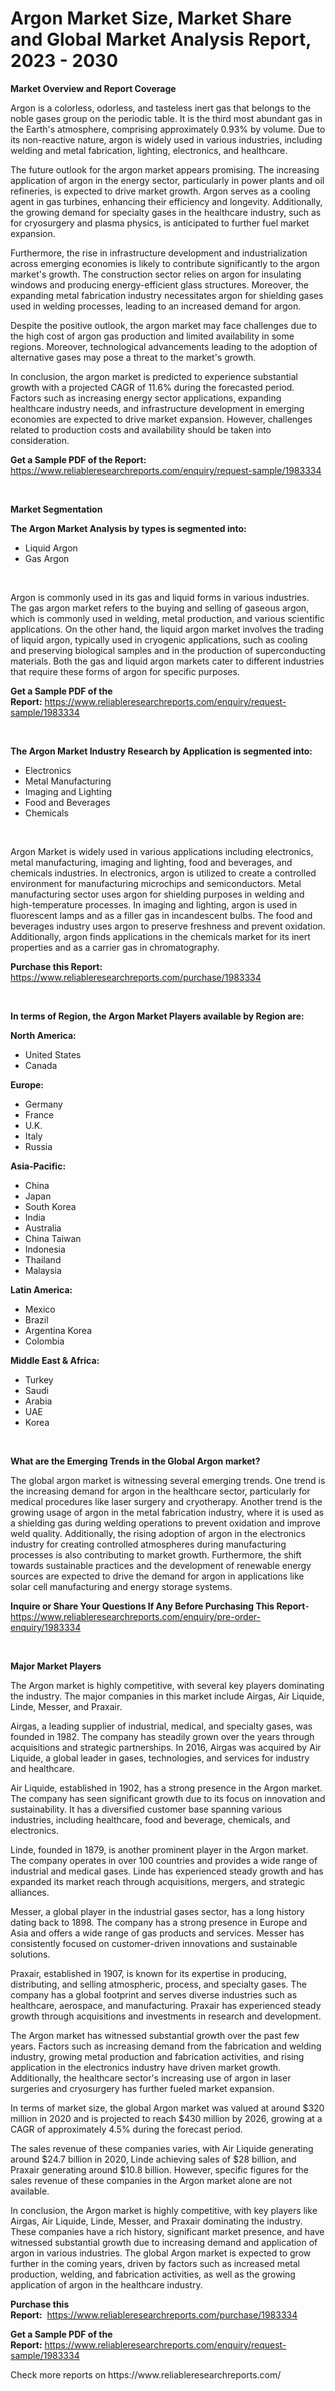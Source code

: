 <p><h1>Argon Market Size, Market Share and Global Market Analysis Report, 2023 - 2030</h1></p><p><strong>Market Overview and Report Coverage</strong></p>
<p><p>Argon is a colorless, odorless, and tasteless inert gas that belongs to the noble gases group on the periodic table. It is the third most abundant gas in the Earth's atmosphere, comprising approximately 0.93% by volume. Due to its non-reactive nature, argon is widely used in various industries, including welding and metal fabrication, lighting, electronics, and healthcare.</p><p>The future outlook for the argon market appears promising. The increasing application of argon in the energy sector, particularly in power plants and oil refineries, is expected to drive market growth. Argon serves as a cooling agent in gas turbines, enhancing their efficiency and longevity. Additionally, the growing demand for specialty gases in the healthcare industry, such as for cryosurgery and plasma physics, is anticipated to further fuel market expansion.</p><p>Furthermore, the rise in infrastructure development and industrialization across emerging economies is likely to contribute significantly to the argon market's growth. The construction sector relies on argon for insulating windows and producing energy-efficient glass structures. Moreover, the expanding metal fabrication industry necessitates argon for shielding gases used in welding processes, leading to an increased demand for argon.</p><p>Despite the positive outlook, the argon market may face challenges due to the high cost of argon gas production and limited availability in some regions. Moreover, technological advancements leading to the adoption of alternative gases may pose a threat to the market's growth.</p><p>In conclusion, the argon market is predicted to experience substantial growth with a projected CAGR of 11.6% during the forecasted period. Factors such as increasing energy sector applications, expanding healthcare industry needs, and infrastructure development in emerging economies are expected to drive market expansion. However, challenges related to production costs and availability should be taken into consideration.</p></p>
<p><strong>Get a Sample PDF of the Report:</strong> <a href="https://www.reliableresearchreports.com/enquiry/request-sample/1983334">https://www.reliableresearchreports.com/enquiry/request-sample/1983334</a></p>
<p>&nbsp;</p>
<p><strong>Market Segmentation</strong></p>
<p><strong>The Argon Market Analysis by types is segmented into:</strong></p>
<p><ul><li>Liquid Argon</li><li>Gas Argon</li></ul></p>
<p>&nbsp;</p>
<p><p>Argon is commonly used in its gas and liquid forms in various industries. The gas argon market refers to the buying and selling of gaseous argon, which is commonly used in welding, metal production, and various scientific applications. On the other hand, the liquid argon market involves the trading of liquid argon, typically used in cryogenic applications, such as cooling and preserving biological samples and in the production of superconducting materials. Both the gas and liquid argon markets cater to different industries that require these forms of argon for specific purposes.</p></p>
<p><strong>Get a Sample PDF of the Report:</strong>&nbsp;<a href="https://www.reliableresearchreports.com/enquiry/request-sample/1983334">https://www.reliableresearchreports.com/enquiry/request-sample/1983334</a></p>
<p>&nbsp;</p>
<p><strong>The Argon Market Industry Research by Application is segmented into:</strong></p>
<p><ul><li>Electronics</li><li>Metal Manufacturing</li><li>Imaging and Lighting</li><li>Food and Beverages</li><li>Chemicals</li></ul></p>
<p>&nbsp;</p>
<p><p>Argon Market is widely used in various applications including electronics, metal manufacturing, imaging and lighting, food and beverages, and chemicals industries. In electronics, argon is utilized to create a controlled environment for manufacturing microchips and semiconductors. Metal manufacturing sector uses argon for shielding purposes in welding and high-temperature processes. In imaging and lighting, argon is used in fluorescent lamps and as a filler gas in incandescent bulbs. The food and beverages industry uses argon to preserve freshness and prevent oxidation. Additionally, argon finds applications in the chemicals market for its inert properties and as a carrier gas in chromatography.</p></p>
<p><strong>Purchase this Report:</strong>&nbsp; <a href="https://www.reliableresearchreports.com/purchase/1983334">https://www.reliableresearchreports.com/purchase/1983334</a></p>
<p>&nbsp;</p>
<p><strong>In terms of Region, the Argon Market Players available by Region are:</strong></p>
<p>
    <p> <strong> North America: </strong>
        <ul>
            <li>United States</li>
            <li>Canada</li>
        </ul>
        </p> 
    <p> <strong> Europe: </strong>
        <ul>
            <li>Germany</li>
            <li>France</li>
            <li>U.K.</li>
            <li>Italy</li>
            <li>Russia</li>
        </ul>
        </p> 
    <p> <strong> Asia-Pacific: </strong>
        <ul>
            <li>China</li>
            <li>Japan</li>
            <li>South Korea</li>
            <li>India</li>
            <li>Australia</li>
            <li>China Taiwan</li>
            <li>Indonesia</li>
            <li>Thailand</li>
            <li>Malaysia</li>
        </ul>
        </p> 
    <p> <strong> Latin America: </strong>
        <ul>
            <li>Mexico</li>
            <li>Brazil</li>
            <li>Argentina Korea</li>
            <li>Colombia</li>
        </ul>
        </p> 
    <p> <strong> Middle East & Africa: </strong>
        <ul>
            <li>Turkey</li>
            <li>Saudi</li>
            <li>Arabia</li>
            <li>UAE</li>
            <li>Korea</li>
        </ul>
    </p>
    </p>
<p>&nbsp;</p>
<p><strong>What are the Emerging Trends in the Global Argon market?</strong></p>
<p><p>The global argon market is witnessing several emerging trends. One trend is the increasing demand for argon in the healthcare sector, particularly for medical procedures like laser surgery and cryotherapy. Another trend is the growing usage of argon in the metal fabrication industry, where it is used as a shielding gas during welding operations to prevent oxidation and improve weld quality. Additionally, the rising adoption of argon in the electronics industry for creating controlled atmospheres during manufacturing processes is also contributing to market growth. Furthermore, the shift towards sustainable practices and the development of renewable energy sources are expected to drive the demand for argon in applications like solar cell manufacturing and energy storage systems.</p></p>
<p><strong>Inquire or Share Your Questions If Any Before Purchasing This Report</strong>- <a href="https://www.reliableresearchreports.com/enquiry/pre-order-enquiry/1983334">https://www.reliableresearchreports.com/enquiry/pre-order-enquiry/1983334</a></p>
<p>&nbsp;</p>
<p><strong>Major Market Players</strong></p>
<p><p>The Argon market is highly competitive, with several key players dominating the industry. The major companies in this market include Airgas, Air Liquide, Linde, Messer, and Praxair.</p><p>Airgas, a leading supplier of industrial, medical, and specialty gases, was founded in 1982. The company has steadily grown over the years through acquisitions and strategic partnerships. In 2016, Airgas was acquired by Air Liquide, a global leader in gases, technologies, and services for industry and healthcare.</p><p>Air Liquide, established in 1902, has a strong presence in the Argon market. The company has seen significant growth due to its focus on innovation and sustainability. It has a diversified customer base spanning various industries, including healthcare, food and beverage, chemicals, and electronics.</p><p>Linde, founded in 1879, is another prominent player in the Argon market. The company operates in over 100 countries and provides a wide range of industrial and medical gases. Linde has experienced steady growth and has expanded its market reach through acquisitions, mergers, and strategic alliances.</p><p>Messer, a global player in the industrial gases sector, has a long history dating back to 1898. The company has a strong presence in Europe and Asia and offers a wide range of gas products and services. Messer has consistently focused on customer-driven innovations and sustainable solutions.</p><p>Praxair, established in 1907, is known for its expertise in producing, distributing, and selling atmospheric, process, and specialty gases. The company has a global footprint and serves diverse industries such as healthcare, aerospace, and manufacturing. Praxair has experienced steady growth through acquisitions and investments in research and development.</p><p>The Argon market has witnessed substantial growth over the past few years. Factors such as increasing demand from the fabrication and welding industry, growing metal production and fabrication activities, and rising application in the electronics industry have driven market growth. Additionally, the healthcare sector's increasing use of argon in laser surgeries and cryosurgery has further fueled market expansion.</p><p>In terms of market size, the global Argon market was valued at around $320 million in 2020 and is projected to reach $430 million by 2026, growing at a CAGR of approximately 4.5% during the forecast period.</p><p>The sales revenue of these companies varies, with Air Liquide generating around $24.7 billion in 2020, Linde achieving sales of $28 billion, and Praxair generating around $10.8 billion. However, specific figures for the sales revenue of these companies in the Argon market alone are not available.</p><p>In conclusion, the Argon market is highly competitive, with key players like Airgas, Air Liquide, Linde, Messer, and Praxair dominating the industry. These companies have a rich history, significant market presence, and have witnessed substantial growth due to increasing demand and application of argon in various industries. The global Argon market is expected to grow further in the coming years, driven by factors such as increased metal production, welding, and fabrication activities, as well as the growing application of argon in the healthcare industry.</p></p>
<p><strong>Purchase this Report:</strong>&nbsp;&nbsp;<a href="https://www.reliableresearchreports.com/purchase/1983334">https://www.reliableresearchreports.com/purchase/1983334</a></p>
<p></p>
<p><strong>Get a Sample PDF of the Report:</strong>&nbsp;<a href="https://www.reliableresearchreports.com/enquiry/request-sample/1983334">https://www.reliableresearchreports.com/enquiry/request-sample/1983334</a></p>
<p>Check more reports on https://www.reliableresearchreports.com/</p>